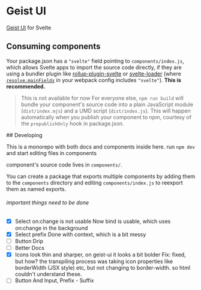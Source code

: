 # Geist UI

[Geist UI](https://github.com/geist-org/react) for Svelte

## Consuming components

Your package.json has a `"svelte"` field pointing to `components/index.js`, which allows Svelte apps to import the source code directly, if they are using a bundler plugin like [rollup-plugin-svelte](https://github.com/sveltejs/rollup-plugin-svelte) or [svelte-loader](https://github.com/sveltejs/svelte-loader) (where [`resolve.mainFields`](https://webpack.js.org/configuration/resolve/#resolve-mainfields) in your webpack config includes `"svelte"`). **This is recommended.**

> This is not available for now
> For everyone else, `npm run build` will bundle your component's source code into a plain JavaScript module (`dist/index.mjs`) and a UMD script (`dist/index.js`). This will happen automatically when you publish your component to npm, courtesy of the `prepublishOnly` hook in package.json.

## Developing

This is a monorepo with both docs and components inside here.
run `npm dev` and start editing files in components

component's source code lives in `components/`.

You can create a package that exports multiple components by adding them to the `components` directory and editing `components/index.js` to reexport them as named exports.

###### important things need to be done

- [x] Select on:change is not usable
      Now bind is usable, which uses on:change in the background
- [x] Select prefix
      Done with context, which is a bit messy
- [ ] Button Drip
- [ ] Better Docs
- [x] Icons look thin and sharper, on geist-ui it looks a bit bolder
      Fix: fixed, but how? the transpiling process was taking icon properties like borderWidth (JSX style) etc, but not changing to border-width. so html couldn't understand these.
- [ ] Button And Input, Prefix - Suffix
